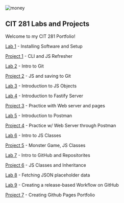 ![money](https://images.unsplash.com/photo-1526374965328-7f61d4dc18c5?ixlib=rb-1.2.1&ixid=MnwxMjA3fDB8MHxwaG90by1wYWdlfHx8fGVufDB8fHx8&auto=format&fit=crop&w=1170&q=80)

## CIT 281 Labs and Projects
Welcome to my CIT 281 Portfolio!

[Lab 1](../cit281-lab1) -  Installing Software and Setup

[Project 1](../cit281-project1) - CLI and JS Refresher

[Lab 2](../cit281-lab2) - Intro to Git

[Project 2](../cit281-project2) - JS and saving to Git

[Lab 3](../cit281-lab3) - Introduction to JS Objects

[Lab 4](../cit281-lab4) - Introduction to Fastify Server

[Project 3](../cit281-project3) - Practice with Web server and pages

[Lab 5](../cit281-lab5) - Introduction to Postman

[Project 4](../cit281-project4) - Practice w/ Web Server through Postman

[Lab 6](../cit281-lab6) - Intro to JS Classes

[Project 5](../cit281-project5) - Monster Game, JS Classes

[Lab 7](../cit281-lab7) - Intro to GitHub and Repositorites

[Project 6](../cit281-project6) - JS Classes and Inheritance

[Lab 8](../cit281-lab8) - Fetching JSON placeholder data

[Lab 9](../cit281-lab9) - Creating a release-based Workflow on GitHub

[Project 7](../cit281-project7) - Creating Github Pages Portfolio
